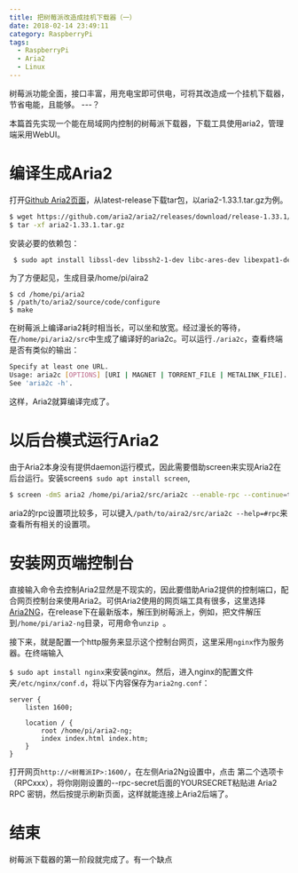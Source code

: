 ```yaml
---
title: 把树莓派改造成挂机下载器（一）
date: 2018-02-14 23:49:11
category: RaspberryPi
tags: 
  - RaspberryPi
  - Aria2
  - Linux 
---
```


树莓派功能全面，接口丰富，用充电宝即可供电，可将其改造成一个挂机下载器，节省电能，且能够。 ---？

本篇首先实现一个能在局域网内控制的树莓派下载器，下载工具使用aria2，管理端采用WebUI。

# 编译生成Aria2

打开[Github Aria2页面](https://github.com/aria2/aria2/releases)，从latest-release下载tar包，以aria2-1.33.1.tar.gz为例。

```bash
$ wget https://github.com/aria2/aria2/releases/download/release-1.33.1/aria2-1.33.1.tar.gz
$ tar -xf aria2-1.33.1.tar.gz
```

安装必要的依赖包：
```bash
 $ sudo apt install libssl-dev libssh2-1-dev libc-ares-dev libexpat1-dev zlib1g-dev libsqlite3-dev pkg-config
```
为了方便起见，生成目录/home/pi/aira2

```bas
$ cd /home/pi/aria2
$ /path/to/aria2/source/code/configure
$ make
```

在树莓派上编译aria2耗时相当长，可以坐和放宽。经过漫长的等待，在`/home/pi/aria2/src`中生成了编译好的aria2c。可以运行`./aria2c`，查看终端是否有类似的输出：

```bash
Specify at least one URL.
Usage: aria2c [OPTIONS] [URI | MAGNET | TORRENT_FILE | METALINK_FILE]...
See 'aria2c -h'.
```

这样，Aria2就算编译完成了。

# 以后台模式运行Aria2

由于Aria2本身没有提供daemon运行模式，因此需要借助screen来实现Aria2在后台运行。安装screen`$ sudo apt install screen`,

```bash
$ screen -dmS aria2 /home/pi/aria2/src/aria2c --enable-rpc --continue=true --rpc-listen-all=true --rpc-allow-origin-all=true --dir=/home/pi/aria2_downloads/ --rpc-secret=YOURSECRET
```

aria2的rpc设置项比较多，可以键入`/path/to/aira2/src/aria2c --help=#rpc`来查看所有相关的设置项。

# 安装网页端控制台

直接输入命令去控制Aria2显然是不现实的，因此要借助Aria2提供的控制端口，配合网页控制台来使用Aria2。可供Aria2使用的网页端工具有很多，这里选择[Aria2NG](https://github.com/mayswind/AriaNg)，在release下在最新版本，解压到树莓派上，例如，把文件解压到`/home/pi/aria2-ng`目录，可用命令`unzip `。

接下来，就是配置一个http服务来显示这个控制台网页，这里采用`nginx`作为服务器。在终端输入

`$ sudo apt install nginx`来安装nginx。然后，进入nginx的配置文件夹`/etc/nginx/conf.d`，将以下内容保存为`aria2ng.conf`：

```nginx
server {
    listen 1600;
    
    location / {
        root /home/pi/aria2-ng;
        index index.html index.htm;
    } 
}
```

打开网页`http://<树莓派IP>:1600/`，在左侧Aria2Ng设置中，点击 第二个选项卡（RPCxxx），将你刚刚设置的--rpc-secret后面的YOURSECRET粘贴进 Aria2 RPC 密钥，然后按提示刷新页面，这样就能连接上Aria2后端了。


# 结束

树莓派下载器的第一阶段就完成了。有一个缺点

